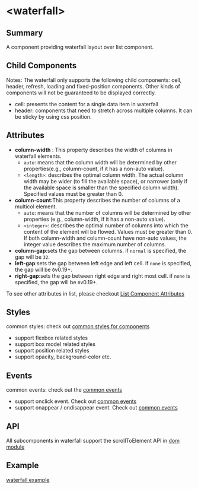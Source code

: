 # &lt;waterfall&gt;

## Summary

A component providing waterfall layout over list component.

## Child Components

Notes: The waterfall only supports the following child components: cell, header, refresh, loading and fixed-position components. Other kinds of components will not be guaranteed to be displayed correctly.

* cell: presents the content for a single data item in waterfall
* header: components that need to stretch across multiple columns. It can be sticky by using css position.

## Attributes

* **column-width** : This property describes the width of columns in waterfall elements.
  * `auto`: means that the column width will be determined by other properties(e.g., column-count, if it has a non-auto value).
  * `<length>`: describes the optimal column width. The actual column width may be wider (to fill the available space), or narrower (only if the available space is smaller than the specified column width). Specified values must be greater than 0.
* **column-count**:This property describes the number of columns of a multicol element.
  * `auto`: means that the number of columns will be determined by other properties (e.g., column-width, if it has a non-auto value).
  * `<integer>`: describes the optimal number of columns into which the content of the element will be flowed. Values must be greater than 0. If both column-width and column-count have non-auto values, the integer value describes the maximum number of columns.
* **column-gap**:sets the gap between columns. if `normal` is specified,  the gap will be `32`.
* **left-gap**:sets the gap between left edge and left cell. if `none` is specified,  the gap will be `0`<span class="api-version">v0.19+</span>.
* **right-gap**:sets the gap between right edge and right most cell. if `none` is specified,  the gap will be `0`<span class="api-version">v0.19+</span>.

To see other attributes in list,  please checkout [List Component Attributes](./list.html)

## Styles

common styles: check out [common styles for components](/wiki/common-styles.html)

* support flexbox related styles
* support box model related styles
* support position related styles
* support opacity, background-color etc.

## Events

common events: check out the [common events](/wiki/common-events.html)

* support onclick event. Check out [common events](/wiki/common-events.html)
* support onappear / ondisappear event. Check out [common events](/wiki/common-events.html)

## API

All subcomponents in waterfall support the scrollToElement API in [dom module](../modules/dom.html)

## Example

[waterfall example](http://dotwe.org/vue/7a9195643e9e8da352b0d879cdbe68c0)
